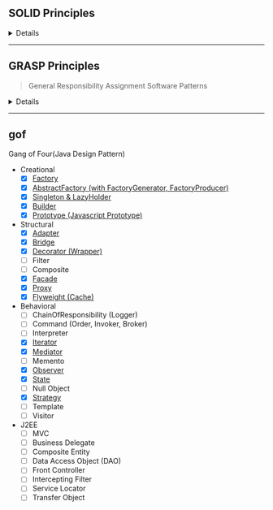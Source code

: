 ## SOLID Principles
<details>
  <summary>Details</summary>
  <p>
    
1. Single Responsibility Principle (SRP)
> [https://ko.wikipedia.org/wiki/%EB%8B%A8%EC%9D%BC_%EC%B1%85%EC%9E%84_%EC%9B%90%EC%B9%99](https://ko.wikipedia.org/wiki/%EB%8B%A8%EC%9D%BC_%EC%B1%85%EC%9E%84_%EC%9B%90%EC%B9%99)
2. Open Closed Principle (OCP)
> [https://ko.wikipedia.org/wiki/%EA%B0%9C%EB%B0%A9-%ED%8F%90%EC%87%84_%EC%9B%90%EC%B9%99](https://ko.wikipedia.org/wiki/%EA%B0%9C%EB%B0%A9-%ED%8F%90%EC%87%84_%EC%9B%90%EC%B9%99)
3. Liskov Substitution Principle (LSP)
> [https://ko.wikipedia.org/wiki/%EB%A6%AC%EC%8A%A4%EC%BD%94%ED%94%84_%EC%B9%98%ED%99%98_%EC%9B%90%EC%B9%99](https://ko.wikipedia.org/wiki/%EB%A6%AC%EC%8A%A4%EC%BD%94%ED%94%84_%EC%B9%98%ED%99%98_%EC%9B%90%EC%B9%99)
4. Interface Segregation Principle (ISP)
> [https://ko.wikipedia.org/wiki/%EC%9D%B8%ED%84%B0%ED%8E%98%EC%9D%B4%EC%8A%A4_%EB%B6%84%EB%A6%AC_%EC%9B%90%EC%B9%99](https://ko.wikipedia.org/wiki/%EC%9D%B8%ED%84%B0%ED%8E%98%EC%9D%B4%EC%8A%A4_%EB%B6%84%EB%A6%AC_%EC%9B%90%EC%B9%99)
5. Dependency Inversion Principle (DIP)
> [https://ko.wikipedia.org/wiki/%EC%9D%98%EC%A1%B4%EA%B4%80%EA%B3%84_%EC%97%AD%EC%A0%84_%EC%9B%90%EC%B9%99](https://ko.wikipedia.org/wiki/%EC%9D%98%EC%A1%B4%EA%B4%80%EA%B3%84_%EC%97%AD%EC%A0%84_%EC%9B%90%EC%B9%99)
  </p>
</details>

---
## GRASP Principles

> General Responsibility Assignment Software Patterns

<details>
  <summary>Details</summary>
  <p>
    
1. Information Expert
2. Creator
3. Controller
4. Low Coupling (Loose Coupling)
5. High Cohesion
6. Polymorphism
7. Pure Fabrication
8. Indirection
9. Protected Variations
  </p>
</details>

---
## gof
Gang of Four(Java Design Pattern)

- Creational
  - [x] [Factory](./src/creational/factory)
  - [x] [AbstractFactory (with FactoryGenerator, FactoryProducer)](./src/creational/abstractFactory)
  - [x] [Singleton & LazyHolder](./src/creational/singleton)
  - [x] [Builder](./src/creational/builder)
  - [x] [Prototype (Javascript Prototype)](./src/creational/prototype)
- Structural
  - [x] [Adapter](./src/structural/adapter)
  - [x] [Bridge](./src/structural/bridge)
  - [x] [Decorator (Wrapper)](./src/structural/decorator)
  - [ ] Filter
  - [ ] Composite
  - [X] [Facade](./src/structural/facade)
  - [X] [Proxy](./src/structural/proxy)
  - [x] [Flyweight (Cache)](./src/structural/flyweight)
- Behavioral
  - [ ] ChainOfResponsibility (Logger)
  - [ ] Command (Order, Invoker, Broker)
  - [ ] Interpreter
  - [X] [Iterator](./src/behavioral/iterator)
  - [X] [Mediator](./src/behavioral/mediator)
  - [ ] Memento
  - [X] [Observer](./src/behavioral/observer)
  - [X] [State](./src/behavioral/state)
  - [ ] Null Object
  - [X] [Strategy](./src/behavioral/strategy)
  - [ ] Template
  - [ ] Visitor
- J2EE
  - [ ] MVC
  - [ ] Business Delegate
  - [ ] Composite Entity
  - [ ] Data Access Object (DAO)
  - [ ] Front Controller
  - [ ] Intercepting Filter
  - [ ] Service Locator
  - [ ] Transfer Object
